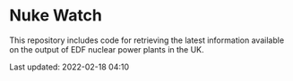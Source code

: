 # Nuke Watch

This repository includes code for retrieving the latest information available on the output of EDF nuclear power plants in the UK.

Last updated: 2022-02-18 04:10